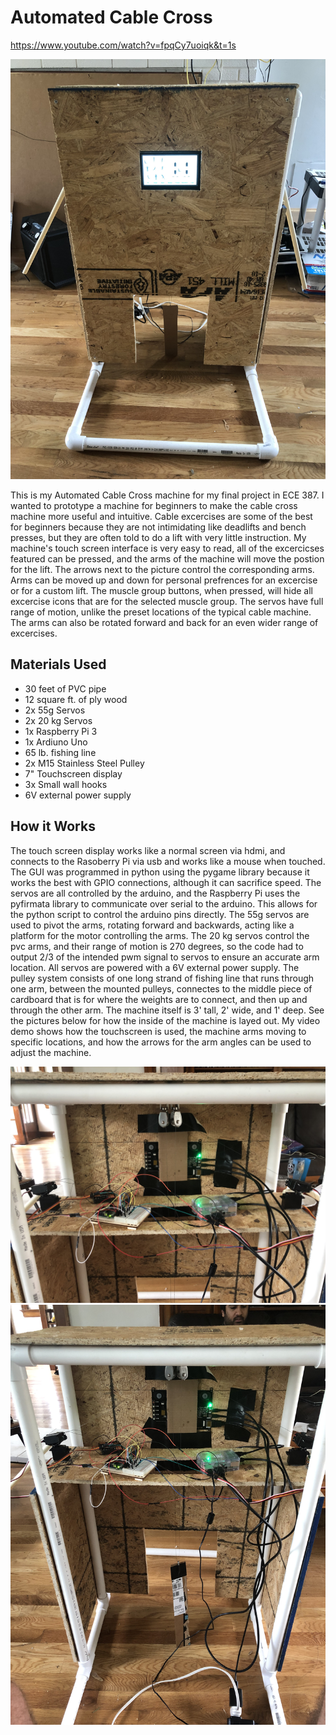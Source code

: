 # Automated Cable Cross

https://www.youtube.com/watch?v=fpqCy7uoiqk&t=1s

![Front View](frontView.jpg)

This is my Automated Cable Cross machine for my final project in ECE 387. I wanted to prototype a machine for beginners to make the cable cross machine more useful and intuitive. Cable excercises are some of the best for beginners because they are not intimidating like deadlifts and bench presses, but they are often told to do a lift with very little instruction. My machine's touch screen interface is very easy to read, all of the excercicses featured can be pressed, and the arms of the machine will move the postion for the lift. The arrows next to the picture control the corresponding arms. Arms can be moved up and down for personal prefrences for an excercise or for a custom lift. The muscle group buttons, when pressed, will hide all excercise icons that are for the selected muscle group. The servos have full range of motion, unlike the preset locations of the typical cable machine. The arms can also be rotated forward and back for an even wider range of excercises.

## Materials Used
- 30 feet of PVC pipe
- 12 square ft. of ply wood
- 2x 55g Servos
- 2x 20 kg Servos
- 1x Raspberry Pi 3
- 1x Ardiuno Uno
- 65 lb. fishing line
- 2x M15 Stainless Steel Pulley
- 7" Touchscreen display
- 3x Small wall hooks
- 6V external power supply

## How it Works
The touch screen display works like a normal screen via hdmi, and connects to the Rasoberry Pi via usb and works like a mouse when touched. The GUI was programmed in python using the pygame library because it works the best with GPIO connections, although it can sacrifice speed. The servos are all controlled by the arduino, and the Raspberry Pi uses the pyfirmata library to communicate over serial to the arduino. This allows for the python script to control the arduino pins directly. The 55g servos are used to pivot the arms, rotating forward and backwards, acting like a platform for the motor controlling the arms. The 20 kg servos control the pvc arms, and their range of motion is 270 degrees, so the code had to output 2/3 of the intended pwm signal to servos to ensure an accurate arm location. All servos are powered with a 6V external power supply. The pulley system consists of one long strand of fishing line that runs through one arm, between the mounted pulleys, connectes to the middle piece of cardboard that is for where the weights are to connect, and then up and through the other arm. The machine itself is 3' tall, 2' wide, and 1' deep. See the pictures below for how the inside of the machine is layed out. My video demo shows how the touchscreen is used, the machine arms moving to specific locations, and how the arrows for the arm angles can be used to adjust the machine.

![Back View](backView1.jpg)
![Back View 2](backView2.jpg)
